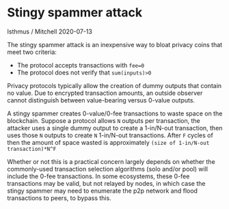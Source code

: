# Stingy spammer attack

Isthmus / Mitchell 2020-07-13

The stingy spammer attack is an inexpensive way to bloat privacy coins that meet two criteria:
-  The protocol accepts transactions with `fee=0`
-  The protocol does not verify that `sum(inputs)>0`

Privacy protocols typically allow the creation of dummy outputs that contain no value. Due to encrypted transaction amounts, an outside observer cannot distinguish between value-bearing versus 0-value outputs.

A stingy spammer creates 0-value/0-fee transactions to waste space on the blockchain. Suppose a protocol allows `N` outputs per transaction, the attacker uses a single dummy output to create a 1-in/N-out transaction, then uses those `N` outputs to create `N` 1-in/N-out transactions. After `F` cycles of  then the amount of space wasted is approximately `(size of 1-in/N-out transaction)*N^F`

Whether or not this is a practical concern largely depends on whether the commonly-used transaction selection algorithms (solo and/or pool) will include the 0-fee transactions. In some ecosystems, these 0-fee transactions may be valid, but not relayed by nodes, in which case the stingy spammer may need to enumerate the p2p network and flood transactions to peers, to bypass this.
